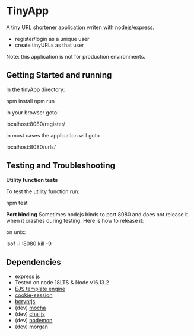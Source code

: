 # TinyApp 

A tiny URL shortener application writen with nodejs/express.

- register/login as a unique user 
- create tinyURLs as that user

Note: this application is not for production environments. 

## Getting Started and running 

In the tinyApp directory:

npm install 
npm run 

in your browser goto:

localhost:8080/register/

in most cases the application will goto

localhost:8080/urls/

## Testing and Troubleshooting 

**Utility function tests**

To test the utility function run:

npm test

**Port binding**
Sometimes nodejs binds to port 8080 and does 
not release it when it crashes during testing.
Here is how to release it:

on unix:

lsof -i :8080
kill -9 <PID>

## Dependencies

- express js
- Tested on node 18LTS & Node v16.13.2
- [EJS template engine](https://ejs.co/)
- [cookie-session](https://www.npmjs.com/package/cookie-session)
- [bcryptjs](https://www.npmjs.com/package/bcryptjs)
- (dev) [mocha](https://mochajs.org/)
- (dev) [chai js](https://www.chaijs.com/)
- (dev) [nodemon](https://github.com/remy/nodemon)
- (dev) [morgan](https://github.com/expressjs/morgan)